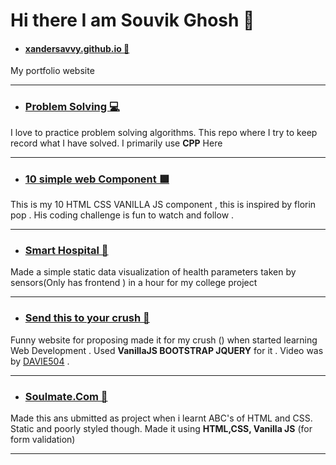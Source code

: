 # Hi there I am Souvik Ghosh 👋

<!--
**xandersavvy/xandersavvy** is a ✨ _special_ ✨ repository because its `README.md` (this file) appears on your GitHub profile.

###
-->

 - ####  [xandersavvy.github.io 👦](https://github.com/xandersavvy/xandersavvy.github.io)

My portfolio website

- - - - 
 - ###  [Problem Solving 💻](https://github.com/xandersavvy/Problem-solving)
I love to practice problem solving algorithms. This repo where I try to keep record what I have solved. I primarily use **CPP**
 Here
 - - - - 
 - ###  [10 simple web Component 🟪](https://xandersavvy.github.io/10-simple-web-components/)

This is my 10 HTML CSS VANILLA JS component , this is inspired by florin pop . His coding challenge is fun to watch and follow .

- - - -

 - ###  [Smart Hospital 🏥](https://github.com/xandersavvy/Simple-smart-hospital)
 Made a simple static data visualization of health parameters taken by sensors(Only has frontend ) in a hour for my college project

- - - -

 - ###  [Send this to your crush 💌](https://xandersavvy.github.io/Send-this-to-your-crush/send_this_to_your-crush.html)

Funny website for proposing made it for my crush () when started learning Web Development . Used **VanillaJS BOOTSTRAP JQUERY** for it . Video was by [DAVIE504](https://www.youtube.com/channel/UCgFvT6pUq9HLOvKBYERzXSQ) . 

- - - -

 - ###  [Soulmate.Com 💒](https://github.com/xandersavvy/soulmate.com)

Made this ans ubmitted as project when i learnt ABC's of HTML and CSS. Static and poorly styled though. Made it using **HTML,CSS, Vanilla JS** (for form validation)

- - - -
